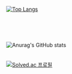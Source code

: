 

[![Top Langs](https://github-readme-stats.vercel.app/api/top-langs/?username=sclee0724)](https://github.com/sclee0724/github-readme-stats)

<br/>
<br/>
<br/>

![Anurag's GitHub stats](https://github-readme-stats.vercel.app/api?username=sclee0724&show_icons=true&theme=radical)
<br/>
<br/>
<br/>
[![Solved.ac
프로필](http://mazassumnida.wtf/api/v2/generate_badge?boj=sclee0724)](https://solved.ac/sclee0724)


<!--
**sclee0724/sclee0724** is a ✨ _special_ ✨ repository because its `README.md` (this file) appears on your GitHub profile.

Here are some ideas to get you started:

- 🔭 I’m currently working on ...
- 🌱 I’m currently learning ...
- 👯 I’m looking to collaborate on ...
- 🤔 I’m looking for help with ...
- 💬 Ask me about ...
- 📫 How to reach me: ...
- 😄 Pronouns: ...
- ⚡ Fun fact: ...
-->
